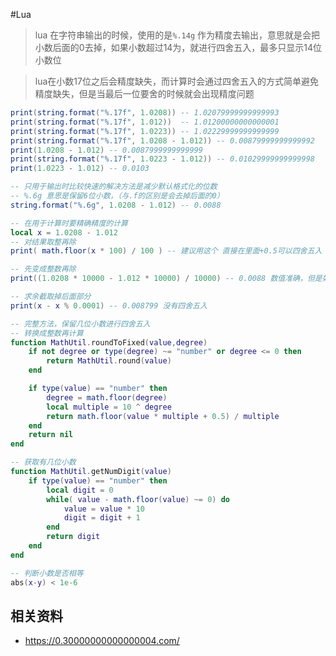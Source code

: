 #Lua 

> lua 在字符串输出的时候，使用的是`%.14g` 作为精度去输出，意思就是会把小数后面的0去掉，如果小数超过14为，就进行四舍五入，最多只显示14位小数位

> lua在小数17位之后会精度缺失，而计算时会通过四舍五入的方式简单避免精度缺失，但是当最后一位要舍的时候就会出现精度问题

```lua
print(string.format("%.17f", 1.0208)) -- 1.02079999999999993
print(string.format("%.17f", 1.012))  -- 1.01200000000000001
print(string.format("%.17f", 1.0223)) -- 1.02229999999999999
print(string.format("%.17f", 1.0208 - 1.012)) -- 0.00879999999999992
print(1.0208 - 1.012) -- 0.0087999999999999
print(string.format("%.17f", 1.0223 - 1.012)) -- 0.01029999999999998
print(1.0223 - 1.012) -- 0.0103

```

```lua
-- 只用于输出时比较快速的解决方法是减少默认格式化的位数
-- %.6g 意思是保留6位小数，（与.f的区别是会去掉后面的0）
string.format("%.6g", 1.0208 - 1.012) -- 0.0088
```

```lua
-- 在用于计算时要精确精度的计算
local x = 1.0208 - 1.012
-- 对结果取整再除
print( math.floor(x * 100) / 100 ) -- 建议用这个 直接在里面+0.5可以四舍五入

-- 先变成整数再除
print((1.0208 * 10000 - 1.012 * 10000) / 10000) -- 0.0088 数值准确，但是如果要处理的数较多时不好处理

-- 求余截取掉后面部分
print(x - x % 0.0001) -- 0.008799 没有四舍五入
```

```lua
-- 完整方法，保留几位小数进行四舍五入
-- 转换成整数再计算
function MathUtil.roundToFixed(value,degree)
    if not degree or type(degree) ~= "number" or degree <= 0 then
        return MathUtil.round(value)
    end

    if type(value) == "number" then
        degree = math.floor(degree)
        local multiple = 10 ^ degree
        return math.floor(value * multiple + 0.5) / multiple
    end
    return nil
end
```

```lua
-- 获取有几位小数
function MathUtil.getNumDigit(value)
    if type(value) == "number" then
        local digit = 0
        while( value - math.floor(value) ~= 0) do
            value = value * 10
            digit = digit + 1
        end
        return digit
    end
end
```

```lua
-- 判断小数是否相等
abs(x-y) < 1e-6
```

## 相关资料
- <https://0.30000000000000004.com/>

